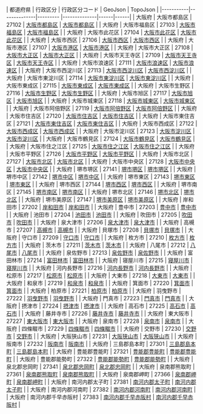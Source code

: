 | 都道府県 | 行政区分 | 行政区分コード | GeoJson | TopoJson |
|-----------|--------------|--------- |--------------|------|------|
| 大阪府 | 大阪市都島区 | 27102 | [大阪市都島区](/geojson/cities/27/27102.json) | [大阪市都島区](/topojson/cities/27/27102.topojson) |
| 大阪府 | 大阪市福島区 | 27103 | [大阪市福島区](/geojson/cities/27/27103.json) | [大阪市福島区](/topojson/cities/27/27103.topojson) |
| 大阪府 | 大阪市此花区 | 27104 | [大阪市此花区](/geojson/cities/27/27104.json) | [大阪市此花区](/topojson/cities/27/27104.topojson) |
| 大阪府 | 大阪市西区 | 27106 | [大阪市西区](/geojson/cities/27/27106.json) | [大阪市西区](/topojson/cities/27/27106.topojson) |
| 大阪府 | 大阪市港区 | 27107 | [大阪市港区](/geojson/cities/27/27107.json) | [大阪市港区](/topojson/cities/27/27107.topojson) |
| 大阪府 | 大阪市大正区 | 27108 | [大阪市大正区](/geojson/cities/27/27108.json) | [大阪市大正区](/topojson/cities/27/27108.topojson) |
| 大阪府 | 大阪市天王寺区 | 27109 | [大阪市天王寺区](/geojson/cities/27/27109.json) | [大阪市天王寺区](/topojson/cities/27/27109.topojson) |
| 大阪府 | 大阪市浪速区 | 27111 | [大阪市浪速区](/geojson/cities/27/27111.json) | [大阪市浪速区](/topojson/cities/27/27111.topojson) |
| 大阪府 | 大阪市西淀川区 | 27113 | [大阪市西淀川区](/geojson/cities/27/27113.json) | [大阪市西淀川区](/topojson/cities/27/27113.topojson) |
| 大阪府 | 大阪市東淀川区 | 27114 | [大阪市東淀川区](/geojson/cities/27/27114.json) | [大阪市東淀川区](/topojson/cities/27/27114.topojson) |
| 大阪府 | 大阪市東成区 | 27115 | [大阪市東成区](/geojson/cities/27/27115.json) | [大阪市東成区](/topojson/cities/27/27115.topojson) |
| 大阪府 | 大阪市生野区 | 27116 | [大阪市生野区](/geojson/cities/27/27116.json) | [大阪市生野区](/topojson/cities/27/27116.topojson) |
| 大阪府 | 大阪市旭区 | 27117 | [大阪市旭区](/geojson/cities/27/27117.json) | [大阪市旭区](/topojson/cities/27/27117.topojson) |
| 大阪府 | 大阪市城東区 | 27118 | [大阪市城東区](/geojson/cities/27/27118.json) | [大阪市城東区](/topojson/cities/27/27118.topojson) |
| 大阪府 | 大阪市阿倍野区 | 27119 | [大阪市阿倍野区](/geojson/cities/27/27119.json) | [大阪市阿倍野区](/topojson/cities/27/27119.topojson) |
| 大阪府 | 大阪市住吉区 | 27120 | [大阪市住吉区](/geojson/cities/27/27120.json) | [大阪市住吉区](/topojson/cities/27/27120.topojson) |
| 大阪府 | 大阪市東住吉区 | 27121 | [大阪市東住吉区](/geojson/cities/27/27121.json) | [大阪市東住吉区](/topojson/cities/27/27121.topojson) |
| 大阪府 | 大阪市西成区 | 27122 | [大阪市西成区](/geojson/cities/27/27122.json) | [大阪市西成区](/topojson/cities/27/27122.topojson) |
| 大阪府 | 大阪市淀川区 | 27123 | [大阪市淀川区](/geojson/cities/27/27123.json) | [大阪市淀川区](/topojson/cities/27/27123.topojson) |
| 大阪府 | 大阪市鶴見区 | 27124 | [大阪市鶴見区](/geojson/cities/27/27124.json) | [大阪市鶴見区](/topojson/cities/27/27124.topojson) |
| 大阪府 | 大阪市住之江区 | 27125 | [大阪市住之江区](/geojson/cities/27/27125.json) | [大阪市住之江区](/topojson/cities/27/27125.topojson) |
| 大阪府 | 大阪市平野区 | 27126 | [大阪市平野区](/geojson/cities/27/27126.json) | [大阪市平野区](/topojson/cities/27/27126.topojson) |
| 大阪府 | 大阪市北区 | 27127 | [大阪市北区](/geojson/cities/27/27127.json) | [大阪市北区](/topojson/cities/27/27127.topojson) |
| 大阪府 | 大阪市中央区 | 27128 | [大阪市中央区](/geojson/cities/27/27128.json) | [大阪市中央区](/topojson/cities/27/27128.topojson) |
| 大阪府 | 堺市堺区 | 27141 | [堺市堺区](/geojson/cities/27/27141.json) | [堺市堺区](/topojson/cities/27/27141.topojson) |
| 大阪府 | 堺市中区 | 27142 | [堺市中区](/geojson/cities/27/27142.json) | [堺市中区](/topojson/cities/27/27142.topojson) |
| 大阪府 | 堺市東区 | 27143 | [堺市東区](/geojson/cities/27/27143.json) | [堺市東区](/topojson/cities/27/27143.topojson) |
| 大阪府 | 堺市西区 | 27144 | [堺市西区](/geojson/cities/27/27144.json) | [堺市西区](/topojson/cities/27/27144.topojson) |
| 大阪府 | 堺市南区 | 27145 | [堺市南区](/geojson/cities/27/27145.json) | [堺市南区](/topojson/cities/27/27145.topojson) |
| 大阪府 | 堺市北区 | 27146 | [堺市北区](/geojson/cities/27/27146.json) | [堺市北区](/topojson/cities/27/27146.topojson) |
| 大阪府 | 堺市美原区 | 27147 | [堺市美原区](/geojson/cities/27/27147.json) | [堺市美原区](/topojson/cities/27/27147.topojson) |
| 大阪府 | 岸和田市 | 27202 | [岸和田市](/geojson/cities/27/27202.json) | [岸和田市](/topojson/cities/27/27202.topojson) |
| 大阪府 | 豊中市 | 27203 | [豊中市](/geojson/cities/27/27203.json) | [豊中市](/topojson/cities/27/27203.topojson) |
| 大阪府 | 池田市 | 27204 | [池田市](/geojson/cities/27/27204.json) | [池田市](/topojson/cities/27/27204.topojson) |
| 大阪府 | 吹田市 | 27205 | [吹田市](/geojson/cities/27/27205.json) | [吹田市](/topojson/cities/27/27205.topojson) |
| 大阪府 | 泉大津市 | 27206 | [泉大津市](/geojson/cities/27/27206.json) | [泉大津市](/topojson/cities/27/27206.topojson) |
| 大阪府 | 高槻市 | 27207 | [高槻市](/geojson/cities/27/27207.json) | [高槻市](/topojson/cities/27/27207.topojson) |
| 大阪府 | 貝塚市 | 27208 | [貝塚市](/geojson/cities/27/27208.json) | [貝塚市](/topojson/cities/27/27208.topojson) |
| 大阪府 | 守口市 | 27209 | [守口市](/geojson/cities/27/27209.json) | [守口市](/topojson/cities/27/27209.topojson) |
| 大阪府 | 枚方市 | 27210 | [枚方市](/geojson/cities/27/27210.json) | [枚方市](/topojson/cities/27/27210.topojson) |
| 大阪府 | 茨木市 | 27211 | [茨木市](/geojson/cities/27/27211.json) | [茨木市](/topojson/cities/27/27211.topojson) |
| 大阪府 | 八尾市 | 27212 | [八尾市](/geojson/cities/27/27212.json) | [八尾市](/topojson/cities/27/27212.topojson) |
| 大阪府 | 泉佐野市 | 27213 | [泉佐野市](/geojson/cities/27/27213.json) | [泉佐野市](/topojson/cities/27/27213.topojson) |
| 大阪府 | 富田林市 | 27214 | [富田林市](/geojson/cities/27/27214.json) | [富田林市](/topojson/cities/27/27214.topojson) |
| 大阪府 | 寝屋川市 | 27215 | [寝屋川市](/geojson/cities/27/27215.json) | [寝屋川市](/topojson/cities/27/27215.topojson) |
| 大阪府 | 河内長野市 | 27216 | [河内長野市](/geojson/cities/27/27216.json) | [河内長野市](/topojson/cities/27/27216.topojson) |
| 大阪府 | 松原市 | 27217 | [松原市](/geojson/cities/27/27217.json) | [松原市](/topojson/cities/27/27217.topojson) |
| 大阪府 | 大東市 | 27218 | [大東市](/geojson/cities/27/27218.json) | [大東市](/topojson/cities/27/27218.topojson) |
| 大阪府 | 和泉市 | 27219 | [和泉市](/geojson/cities/27/27219.json) | [和泉市](/topojson/cities/27/27219.topojson) |
| 大阪府 | 箕面市 | 27220 | [箕面市](/geojson/cities/27/27220.json) | [箕面市](/topojson/cities/27/27220.topojson) |
| 大阪府 | 柏原市 | 27221 | [柏原市](/geojson/cities/27/27221.json) | [柏原市](/topojson/cities/27/27221.topojson) |
| 大阪府 | 羽曳野市 | 27222 | [羽曳野市](/geojson/cities/27/27222.json) | [羽曳野市](/topojson/cities/27/27222.topojson) |
| 大阪府 | 門真市 | 27223 | [門真市](/geojson/cities/27/27223.json) | [門真市](/topojson/cities/27/27223.topojson) |
| 大阪府 | 摂津市 | 27224 | [摂津市](/geojson/cities/27/27224.json) | [摂津市](/topojson/cities/27/27224.topojson) |
| 大阪府 | 高石市 | 27225 | [高石市](/geojson/cities/27/27225.json) | [高石市](/topojson/cities/27/27225.topojson) |
| 大阪府 | 藤井寺市 | 27226 | [藤井寺市](/geojson/cities/27/27226.json) | [藤井寺市](/topojson/cities/27/27226.topojson) |
| 大阪府 | 東大阪市 | 27227 | [東大阪市](/geojson/cities/27/27227.json) | [東大阪市](/topojson/cities/27/27227.topojson) |
| 大阪府 | 泉南市 | 27228 | [泉南市](/geojson/cities/27/27228.json) | [泉南市](/topojson/cities/27/27228.topojson) |
| 大阪府 | 四條畷市 | 27229 | [四條畷市](/geojson/cities/27/27229.json) | [四條畷市](/topojson/cities/27/27229.topojson) |
| 大阪府 | 交野市 | 27230 | [交野市](/geojson/cities/27/27230.json) | [交野市](/topojson/cities/27/27230.topojson) |
| 大阪府 | 大阪狭山市 | 27231 | [大阪狭山市](/geojson/cities/27/27231.json) | [大阪狭山市](/topojson/cities/27/27231.topojson) |
| 大阪府 | 阪南市 | 27232 | [阪南市](/geojson/cities/27/27232.json) | [阪南市](/topojson/cities/27/27232.topojson) |
| 大阪府 | 三島郡島本町 | 27301 | [三島郡島本町](/geojson/cities/27/27301.json) | [三島郡島本町](/topojson/cities/27/27301.topojson) |
| 大阪府 | 豊能郡豊能町 | 27321 | [豊能郡豊能町](/geojson/cities/27/27321.json) | [豊能郡豊能町](/topojson/cities/27/27321.topojson) |
| 大阪府 | 豊能郡能勢町 | 27322 | [豊能郡能勢町](/geojson/cities/27/27322.json) | [豊能郡能勢町](/topojson/cities/27/27322.topojson) |
| 大阪府 | 泉北郡忠岡町 | 27341 | [泉北郡忠岡町](/geojson/cities/27/27341.json) | [泉北郡忠岡町](/topojson/cities/27/27341.topojson) |
| 大阪府 | 泉南郡熊取町 | 27361 | [泉南郡熊取町](/geojson/cities/27/27361.json) | [泉南郡熊取町](/topojson/cities/27/27361.topojson) |
| 大阪府 | 泉南郡岬町 | 27366 | [泉南郡岬町](/geojson/cities/27/27366.json) | [泉南郡岬町](/topojson/cities/27/27366.topojson) |
| 大阪府 | 南河内郡太子町 | 27381 | [南河内郡太子町](/geojson/cities/27/27381.json) | [南河内郡太子町](/topojson/cities/27/27381.topojson) |
| 大阪府 | 南河内郡河南町 | 27382 | [南河内郡河南町](/geojson/cities/27/27382.json) | [南河内郡河南町](/topojson/cities/27/27382.topojson) |
| 大阪府 | 南河内郡千早赤阪村 | 27383 | [南河内郡千早赤阪村](/geojson/cities/27/27383.json) | [南河内郡千早赤阪村](/topojson/cities/27/27383.topojson) |
